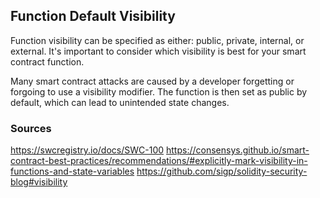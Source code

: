 ## Function Default Visibility

Function visibility can be specified as either: public, private, internal, or external. It's important to consider which visibility is best for your smart contract function. 

Many smart contract attacks are caused by a developer forgetting or forgoing to use a visibility modifier. The function is then set as public by default, which can lead to unintended state changes.

### Sources

https://swcregistry.io/docs/SWC-100
https://consensys.github.io/smart-contract-best-practices/recommendations/#explicitly-mark-visibility-in-functions-and-state-variables
https://github.com/sigp/solidity-security-blog#visibility